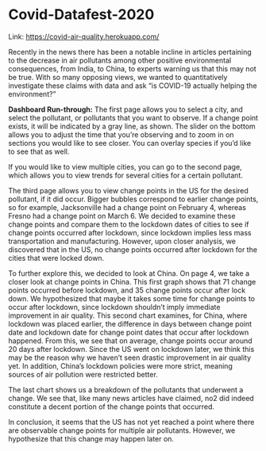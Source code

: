# Covid-Datafest-2020

Link: https://covid-air-quality.herokuapp.com/

Recently in the news there has been a notable incline in articles pertaining to the decrease in air pollutants among other positive environmental consequences, from India, to China, to experts warning us that this may not be true.
With so many opposing views, we wanted to quantitatively investigate these claims with data and ask “is COVID-19 actually helping the environment?”

**Dashboard Run-through:** The first page allows you to select a city, and select the pollutant, or pollutants that you want to observe. If a change point exists, it will be indicated by a gray line, as shown. The slider on the bottom allows you to adjust the time that you’re observing and to zoom in on sections you would like to see closer. You can overlay species if you’d like to see that as well. 

If you would like to view multiple cities, you can go to the second page, which allows you to view trends for several cities for a certain pollutant. 

The third page allows you to view change points in the US for the desired pollutant, if it did occur. Bigger bubbles correspond to earlier change points, so for example, Jacksonville had a change point on February 4, whereas Fresno had a change point on March 6. We decided to examine these change points and compare them to the lockdown dates of cities to see if change points occurred after lockdown, since lockdown implies less mass transportation and manufacturing. However, upon closer analysis, we discovered that in the US, no change points occurred after lockdown for the cities that were locked down. 

To further explore this, we decided to look at China. On page 4, we take a closer look at change points in China. This first graph shows that 71 change points occurred before lockdown, and 35 change points occur after lock down. We hypothesized that maybe it takes some time for change points to occur after lockdown, since lockdown shouldn’t imply immediate improvement in air quality. This second chart examines, for China, where lockdown was placed earlier, the difference in days between change point date and lockdown date for change point dates that occur after lockdown happened. From this, we see that on average, change points occur around 20 days after lockdown. Since the US went on lockdown later, we think this may be the reason why we haven’t seen drastic improvement in air quality yet. In addition, China’s lockdown policies were more strict, meaning sources of air pollution were restricted better. 

The last chart shows us a breakdown of the pollutants that underwent a change. We see that, like many news articles have claimed, no2 did indeed constitute a decent portion of the change points that occurred. 

In conclusion, it seems that the US has not yet reached a point where there are observable change points for multiple air pollutants. However, we hypothesize that this change may happen later on. 

